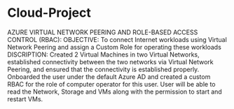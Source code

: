 # Cloud-Project
AZURE VIRTUAL NETWORK PEERING AND ROLE-BASED ACCESS CONTROL (RBAC):
OBJECTIVE:
To connect Internet workloads using Virtual Network Peering and assign a Custom Role
for operating these workloads
DISCRIPTION:
Created 2 Virtual Machines in two Virtual Networks, established connectivity
between the two networks via Virtual Network Peering, and ensured that the
connectivity is established properly.
Onboarded the user under the default Azure AD and created a custom RBAC
for the role of computer operator for this user.
User will be able to read the Network, Storage and VMs along with the
permission to start and restart VMs.

